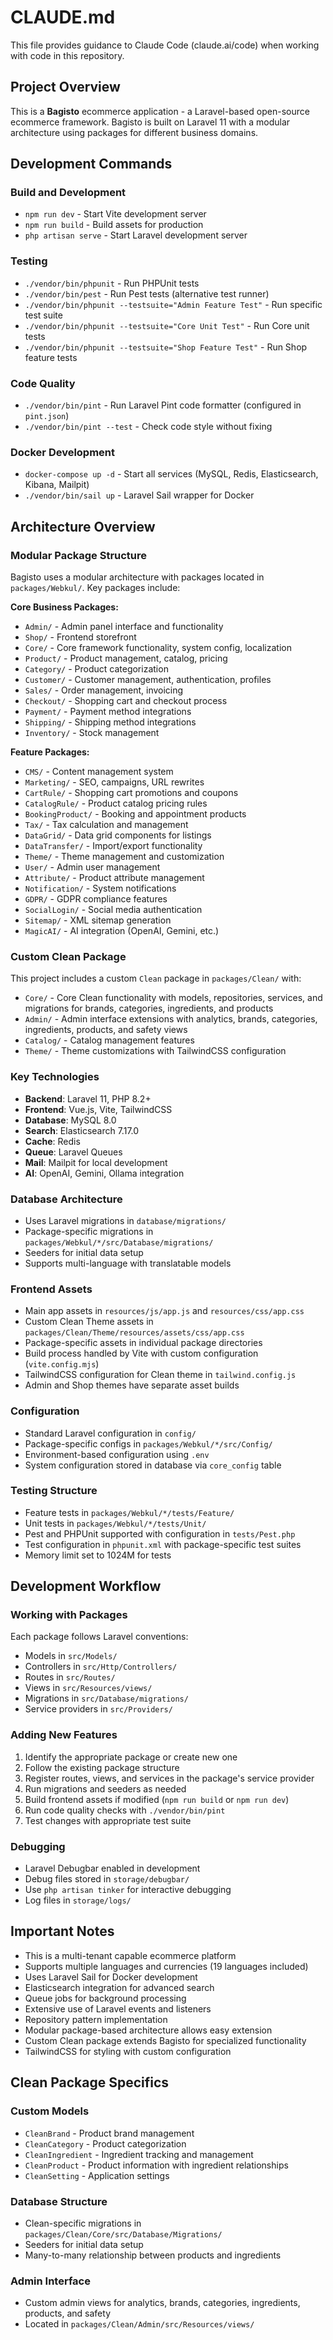 # CLAUDE.md

This file provides guidance to Claude Code (claude.ai/code) when working with code in this repository.

## Project Overview

This is a **Bagisto** ecommerce application - a Laravel-based open-source ecommerce framework. Bagisto is built on Laravel 11 with a modular architecture using packages for different business domains.

## Development Commands

### Build and Development
- `npm run dev` - Start Vite development server
- `npm run build` - Build assets for production
- `php artisan serve` - Start Laravel development server

### Testing
- `./vendor/bin/phpunit` - Run PHPUnit tests
- `./vendor/bin/pest` - Run Pest tests (alternative test runner)
- `./vendor/bin/phpunit --testsuite="Admin Feature Test"` - Run specific test suite
- `./vendor/bin/phpunit --testsuite="Core Unit Test"` - Run Core unit tests
- `./vendor/bin/phpunit --testsuite="Shop Feature Test"` - Run Shop feature tests

### Code Quality
- `./vendor/bin/pint` - Run Laravel Pint code formatter (configured in `pint.json`)
- `./vendor/bin/pint --test` - Check code style without fixing

### Docker Development
- `docker-compose up -d` - Start all services (MySQL, Redis, Elasticsearch, Kibana, Mailpit)
- `./vendor/bin/sail up` - Laravel Sail wrapper for Docker

## Architecture Overview

### Modular Package Structure
Bagisto uses a modular architecture with packages located in `packages/Webkul/`. Key packages include:

**Core Business Packages:**
- `Admin/` - Admin panel interface and functionality
- `Shop/` - Frontend storefront
- `Core/` - Core framework functionality, system config, localization
- `Product/` - Product management, catalog, pricing
- `Category/` - Product categorization
- `Customer/` - Customer management, authentication, profiles
- `Sales/` - Order management, invoicing
- `Checkout/` - Shopping cart and checkout process
- `Payment/` - Payment method integrations
- `Shipping/` - Shipping method integrations
- `Inventory/` - Stock management

**Feature Packages:**
- `CMS/` - Content management system
- `Marketing/` - SEO, campaigns, URL rewrites
- `CartRule/` - Shopping cart promotions and coupons
- `CatalogRule/` - Product catalog pricing rules
- `BookingProduct/` - Booking and appointment products
- `Tax/` - Tax calculation and management
- `DataGrid/` - Data grid components for listings
- `DataTransfer/` - Import/export functionality
- `Theme/` - Theme management and customization
- `User/` - Admin user management
- `Attribute/` - Product attribute management
- `Notification/` - System notifications
- `GDPR/` - GDPR compliance features
- `SocialLogin/` - Social media authentication
- `Sitemap/` - XML sitemap generation
- `MagicAI/` - AI integration (OpenAI, Gemini, etc.)

### Custom Clean Package
This project includes a custom `Clean` package in `packages/Clean/` with:
- `Core/` - Core Clean functionality with models, repositories, services, and migrations for brands, categories, ingredients, and products
- `Admin/` - Admin interface extensions with analytics, brands, categories, ingredients, products, and safety views
- `Catalog/` - Catalog management features
- `Theme/` - Theme customizations with TailwindCSS configuration

### Key Technologies
- **Backend**: Laravel 11, PHP 8.2+
- **Frontend**: Vue.js, Vite, TailwindCSS
- **Database**: MySQL 8.0
- **Search**: Elasticsearch 7.17.0
- **Cache**: Redis
- **Queue**: Laravel Queues
- **Mail**: Mailpit for local development
- **AI**: OpenAI, Gemini, Ollama integration

### Database Architecture
- Uses Laravel migrations in `database/migrations/`
- Package-specific migrations in `packages/Webkul/*/src/Database/migrations/`
- Seeders for initial data setup
- Supports multi-language with translatable models

### Frontend Assets
- Main app assets in `resources/js/app.js` and `resources/css/app.css`
- Custom Clean Theme assets in `packages/Clean/Theme/resources/assets/css/app.css`
- Package-specific assets in individual package directories
- Build process handled by Vite with custom configuration (`vite.config.mjs`)
- TailwindCSS configuration for Clean theme in `tailwind.config.js`
- Admin and Shop themes have separate asset builds

### Configuration
- Standard Laravel configuration in `config/`
- Package-specific configs in `packages/Webkul/*/src/Config/`
- Environment-based configuration using `.env`
- System configuration stored in database via `core_config` table

### Testing Structure
- Feature tests in `packages/Webkul/*/tests/Feature/`
- Unit tests in `packages/Webkul/*/tests/Unit/`
- Pest and PHPUnit supported with configuration in `tests/Pest.php`
- Test configuration in `phpunit.xml` with package-specific test suites
- Memory limit set to 1024M for tests

## Development Workflow

### Working with Packages
Each package follows Laravel conventions:
- Models in `src/Models/`
- Controllers in `src/Http/Controllers/`
- Routes in `src/Routes/`
- Views in `src/Resources/views/`
- Migrations in `src/Database/migrations/`
- Service providers in `src/Providers/`

### Adding New Features
1. Identify the appropriate package or create new one
2. Follow the existing package structure
3. Register routes, views, and services in the package's service provider
4. Run migrations and seeders as needed
5. Build frontend assets if modified (`npm run build` or `npm run dev`)
6. Run code quality checks with `./vendor/bin/pint`
7. Test changes with appropriate test suite

### Debugging
- Laravel Debugbar enabled in development
- Debug files stored in `storage/debugbar/`
- Use `php artisan tinker` for interactive debugging
- Log files in `storage/logs/`

## Important Notes

- This is a multi-tenant capable ecommerce platform
- Supports multiple languages and currencies (19 languages included)
- Uses Laravel Sail for Docker development
- Elasticsearch integration for advanced search
- Queue jobs for background processing
- Extensive use of Laravel events and listeners
- Repository pattern implementation
- Modular package-based architecture allows easy extension
- Custom Clean package extends Bagisto for specialized functionality
- TailwindCSS for styling with custom configuration

## Clean Package Specifics

### Custom Models
- `CleanBrand` - Product brand management
- `CleanCategory` - Product categorization
- `CleanIngredient` - Ingredient tracking and management
- `CleanProduct` - Product information with ingredient relationships
- `CleanSetting` - Application settings

### Database Structure
- Clean-specific migrations in `packages/Clean/Core/src/Database/Migrations/`
- Seeders for initial data setup
- Many-to-many relationship between products and ingredients

### Admin Interface
- Custom admin views for analytics, brands, categories, ingredients, products, and safety
- Located in `packages/Clean/Admin/src/Resources/views/`